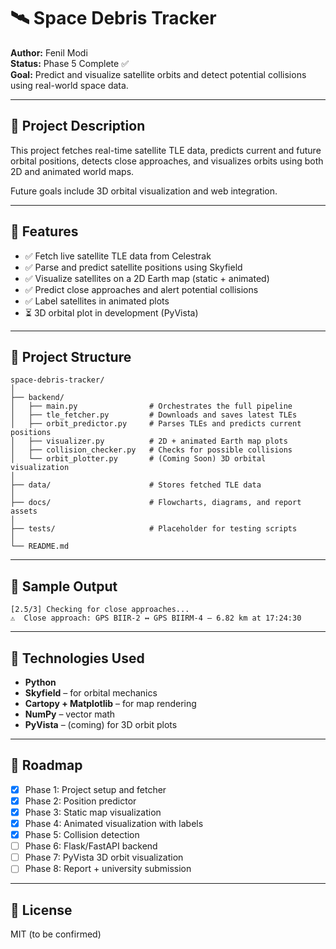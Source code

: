 
# 🛰 Space Debris Tracker

**Author:** Fenil Modi  
**Status:** Phase 5 Complete ✅  
**Goal:** Predict and visualize satellite orbits and detect potential collisions using real-world space data.

---

## 📌 Project Description

This project fetches real-time satellite TLE data, predicts current and future orbital positions, detects close approaches, and visualizes orbits using both 2D and animated world maps.

Future goals include 3D orbital visualization and web integration.

---

## 🧠 Features

- ✅ Fetch live satellite TLE data from Celestrak
- ✅ Parse and predict satellite positions using Skyfield
- ✅ Visualize satellites on a 2D Earth map (static + animated)
- ✅ Predict close approaches and alert potential collisions
- ✅ Label satellites in animated plots
- ⏳ 3D orbital plot in development (PyVista)

---

## 📂 Project Structure

```
space-debris-tracker/
│
├── backend/
│   ├── main.py                # Orchestrates the full pipeline
│   ├── tle_fetcher.py         # Downloads and saves latest TLEs
│   ├── orbit_predictor.py     # Parses TLEs and predicts current positions
│   ├── visualizer.py          # 2D + animated Earth map plots
│   ├── collision_checker.py   # Checks for possible collisions
│   └── orbit_plotter.py       # (Coming Soon) 3D orbital visualization
│
├── data/                      # Stores fetched TLE data
│
├── docs/                      # Flowcharts, diagrams, and report assets
│
├── tests/                     # Placeholder for testing scripts
│
└── README.md
```

---

## 🧪 Sample Output

```
[2.5/3] Checking for close approaches...
⚠️  Close approach: GPS BIIR-2 ↔ GPS BIIRM-4 — 6.82 km at 17:24:30
```

---

## 🔧 Technologies Used

- **Python**
- **Skyfield** – for orbital mechanics
- **Cartopy + Matplotlib** – for map rendering
- **NumPy** – vector math
- **PyVista** – (coming) for 3D orbit plots

---

## 🚧 Roadmap

- [x] Phase 1: Project setup and fetcher
- [x] Phase 2: Position predictor
- [x] Phase 3: Static map visualization
- [x] Phase 4: Animated visualization with labels
- [x] Phase 5: Collision detection
- [ ] Phase 6: Flask/FastAPI backend
- [ ] Phase 7: PyVista 3D orbit visualization
- [ ] Phase 8: Report + university submission

---

## 📜 License

MIT (to be confirmed)
